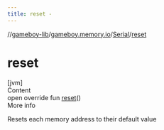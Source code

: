```yaml
---
title: reset -
---
```

//[gameboy-lib](../../index.md)/[gameboy.memory.io](../index.md)/[Serial](index.md)/[reset](reset.md)



# reset  
[jvm]  
Content  
open override fun [reset](reset.md)()  
More info  


Resets each memory address to their default value

  



